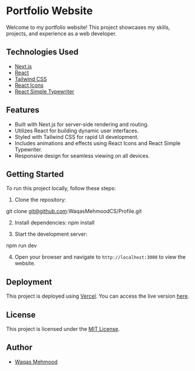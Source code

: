 # Portfolio Website

Welcome to my portfolio website! This project showcases my skills, projects, and experience as a web developer.

## Technologies Used

- [Next.js](https://nextjs.org/)
- [React](https://reactjs.org/)
- [Tailwind CSS](https://tailwindcss.com/)
- [React Icons](https://react-icons.github.io/react-icons/)
- [React Simple Typewriter](https://www.npmjs.com/package/react-simple-typewriter)

## Features

- Built with Next.js for server-side rendering and routing.
- Utilizes React for building dynamic user interfaces.
- Styled with Tailwind CSS for rapid UI development.
- Includes animations and effects using React Icons and React Simple Typewriter.
- Responsive design for seamless viewing on all devices.

## Getting Started

To run this project locally, follow these steps:

1. Clone the repository:

git clone git@github.com:WaqasMehmoodCS/Profile.git

2. Install dependencies:
npm install

3. Start the development server:

npm run dev

4. Open your browser and navigate to `http://localhost:3000` to view the website.

## Deployment

This project is deployed using [Vercel](https://vercel.com/). You can access the live version [here](https://your-portfolio.vercel.app/).

## License

This project is licensed under the [MIT License](LICENSE).

## Author

- [Waqas Mehmood](https://github.com/WaqasMehmoodCS)



